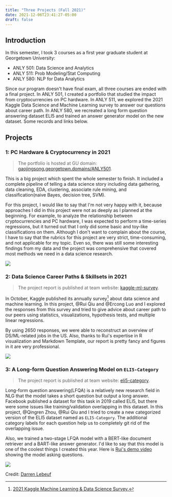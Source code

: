 ```yaml
---
title: "Three Projects (Fall 2021)"
date: 2021-12-06T23:41:27-05:00
draft: false
---
```


## Introduction

In this semester, I took 3 courses as a first year graduate student at Georgetown University: 

 - ANLY 501: Data Science and Analytics
 - ANLY 511: Prob Modeling/Stat Computing
 - ANLY 580: NLP for Data Analytics

Since our program doesn't have final exam, all three courses are ended with a final project. In ANLY 501, I created a portfolio that studied the impact from cryptocurrencies on PC hardware. In ANLY 511, we explored the 2021 Kaggle Data Science and Machine Learning survey to answer our questions about career path. In ANLY 580, we recreated a long form question answering dataset ELI5 and trained an answer generator model on the new dataset. Some records and links below.

## Projects

### 1: PC Hardware & Cryptocurrency in 2021

> The portfolio is hosted at GU domain: [gaojingsong.georgetown.domains/ANLY501](https://gaojingsong.georgetown.domains/ANLY501/1_introduction.html).

This is a big project which spent the whole semester to finish. It included a complete pipeline of telling a data science story including data gathering, data cleaning, EDA, clustering, associate rule mining, and classification(naive Bayes, decision tree, SVM). 

For this project, I would like to say that I'm not very happy with it, because approaches I did in this project were not as deeply as I planned at the beginning. For example, to analyze the relationship between cryptocurrencies and PC hardware, I was expected to perform a time-series regressions, but it turned out that I only did some basic and toy-like classifications on them. Although I don't want to complain about the course, I have to say that the rubrics for this project are very strict, time-consuming, and not applicable for my topic. Even so, there was still some interesting findings from my data and the project was comprehensive that covered most methods we need in a data science research. 

![](/images/posts/fall2021/project1.png)

### 2: Data Science Career Paths & Skillsets in 2021

> The project report is published at team website: [kaggle-ml-survey](https://celeritasml.github.io/kaggle-ml-survey/).

In October, Kaggle published its annually survey[^1] about data science and machine learning. In this project, @Rui Qiu and @Ercong Luo and I explored the responses from this survey and tried to give advice about career path to our peers using statistics, visualizations, hypothesis tests, and multiple linear regressions.

By using 2650 responses, we were able to reconstruct an overview of DS/ML-related jobs in the US. Also, thanks to Rui's expertise in R visualization and Markdown Template, our report is pretty fancy and figures in it are very professional. 

![](/images/posts/fall2021/project2.png)

[^1]: [2021 Kaggle Machine Learning & Data Science Survey.](https://www.kaggle.com/c/kaggle-survey-2021)

### 3: A Long-form Question Answering Model on `ELI5-Category`

> The project report is published at team website: [eli5-category](https://celeritasml.netlify.app/posts/2021-12-01-eli5c/).

Long-form question answering(LFQA) is a relatively new research field in NLG that the model takes a short question but output a long answer. Facebook published a dataset for this task in 2019 called ELI5, but there were some issues like training/validation overlapping in this dataset. In this project, @Qingren Zhou, @Rui Qiu and I tried to create a new categorized version of the ELI5 dataset named as `ELI5-Category`. The additional category labels for each question help us to completely git rid of the overlapping issue.

Also, we trained a two-stage LFQA model with a BERT-like document retriever and a BART-like answer generator. I'd like to say that this model is one of the coolest things I created this year. Here is [Rui's demo video](https://www.youtube.com/watch?v=XGEBU51gr00) showing the model asking questions.

![](/images/posts/fall2021/project3.png)

Credit: [Darren Lebeuf](http://landoflebeef.com/blog/2013/4/24/bert-and-bart)
